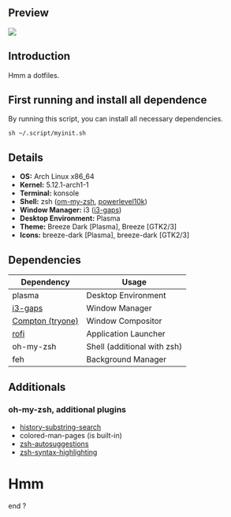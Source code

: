 ## Preview
![](https://ascencia.is-inside.me/sVWyeZD9.png)

## Introduction
Hmm a dotfiles.

## First running and install all dependence
By running this script, you can install all necessary dependencies.

`sh ~/.script/myinit.sh`

## Details
- **OS:** Arch Linux x86_64
- **Kernel:** 5.12.1-arch1-1
- **Terminal:** konsole
- **Shell:** zsh ([om-my-zsh](https://ohmyz.sh/), [powerlevel10k](https://github.com/romkatv/powerlevel10k))
- **Window Manager:** i3 ([i3-gaps](https://github.com/Airblader/i3#i3-gaps))
- **Desktop Environment:** Plasma
- **Theme:** Breeze Dark [Plasma], Breeze [GTK2/3]
- **Icons:** breeze-dark [Plasma], breeze-dark [GTK2/3]

## Dependencies
Dependency          | Usage
------------------- | -------------------
plasma              | Desktop Environment
[i3-gaps](https://github.com/Airblader/i3#i3-gaps)             | Window Manager
[Compton (tryone)](https://github.com/tryone144/compton)    | Window Compositor
[rofi](https://github.com/adi1090x/rofi)                | Application Launcher
oh-my-zsh           | Shell (additional with zsh)
feh                 | Background Manager

## Additionals
### oh-my-zsh, additional plugins
- [history-substring-search](https://github.com/zsh-users/zsh-history-substring-search)
- colored-man-pages (is built-in)
- [zsh-autosuggestions](https://github.com/zsh-users/zsh-autosuggestions) 
- [zsh-syntax-highlighting](https://github.com/zsh-users/zsh-syntax-highlighting)

# Hmm
end ?